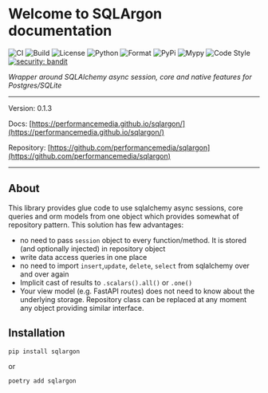 # Welcome to SQLArgon documentation

![CI](https://github.com/performancemedia/sqlargon/workflows/CI/badge.svg)
![Build](https://github.com/performancemedia/sqlargon/workflows/Publish/badge.svg)
![License](https://img.shields.io/github/license/performancemedia/sqlargon)
![Python](https://img.shields.io/pypi/pyversions/sqlargon)
![Format](https://img.shields.io/pypi/format/sqlargon)
![PyPi](https://img.shields.io/pypi/v/sqlargon)
![Mypy](https://img.shields.io/badge/mypy-checked-blue)
![Code Style](https://img.shields.io/badge/code%20style-black-000000.svg)
[![security: bandit](https://img.shields.io/badge/security-bandit-yellow.svg)](https://github.com/PyCQA/bandit)

*Wrapper around SQLAlchemy async session, core and native features for Postgres/SQLite*

---
Version: 0.1.3

Docs: [https://performancemedia.github.io/sqlargon/](https://performancemedia.github.io/sqlargon/)

Repository: [https://github.com/performancemedia/sqlargon](https://github.com/performancemedia/sqlargon)


---

## About

This library provides glue code to use sqlalchemy async sessions, core queries and orm models 
from one object which provides somewhat of repository pattern. This solution has few advantages:

- no need to pass `session` object to every function/method. It is stored (and optionally injected) in repository object
- write data access queries in one place
- no need to import `insert`,`update`, `delete`, `select` from sqlalchemy over and over again
- Implicit cast of results to `.scalars().all()` or `.one()`
- Your view model (e.g. FastAPI routes) does not need to know about the underlying storage. Repository class can be replaced at any moment any object providing similar interface.


## Installation

```shell
pip install sqlargon
```
or

```shell
poetry add sqlargon
```
